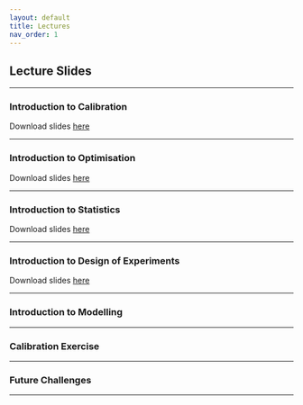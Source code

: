 ```yaml
---
layout: default
title: Lectures
nav_order: 1
---
```


## Lecture Slides

---

### Introduction to Calibration

<object data="L1_calibration_overview.pdf" type="application/pdf" width="100%" height="420px"></object>

Download slides [here](https://lunet-my.sharepoint.com/:b:/g/personal/ttbm2_lunet_lboro_ac_uk/Eebe86kBl0pDg1M1tfpRIcsBo1FWPlunFyaAxn4q-QcveQ?e=fnIZMz)

---

### Introduction to Optimisation

<object data="L2_optimisation.pdf" type="application/pdf" width="100%" height="420px"></object>

Download slides [here](https://lunet-my.sharepoint.com/:b:/g/personal/ttbm2_lunet_lboro_ac_uk/EWvZ7hDe7_NBldRc18py2AsBELckGUzQkoimXsNW7-rLtg?e=n6xyyl)

---

### Introduction to Statistics

<object data="L3_statistics.pdf" type="application/pdf" width="100%" height="420px"></object>

Download slides [here](https://lunet-my.sharepoint.com/:b:/g/personal/ttbm2_lunet_lboro_ac_uk/EdGSsdhddmpLsLbXrnKR5qcBLdCrpjmNt6lldFPBUjDWGg?e=kPcqdA)

---

### Introduction to Design of Experiments

<object data="L4_design_of_experiments.pdf" type="application/pdf" width="100%" height="420px"></object>

Download slides [here](https://lunet-my.sharepoint.com/:b:/g/personal/ttbm2_lunet_lboro_ac_uk/EWF9aY-9NV9NrLl12ZZVGNEB2NvkpoDJCFF6RDuGskBp-w?e=47QCZR)

---

### Introduction to Modelling

---

### Calibration Exercise

---

### Future Challenges

---
